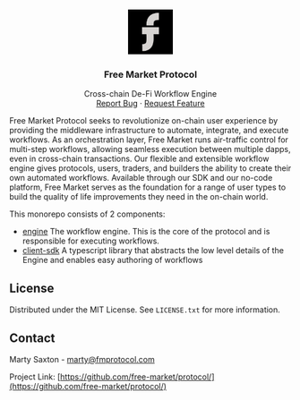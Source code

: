 <a name="readme-top"></a>

<br />
<div align="center">
  <a href="https://github.com/free-market">
    <img src="images/logo.png" alt="Logo" width="80" height="80">
  </a>

<h3 align="center">Free Market Protocol</h3>

  <p align="center">
    Cross-chain De-Fi Workflow Engine
    <br />
    <a href="https://github.com/free-market/platform/issues">Report Bug</a>
    ·
    <a href="https://github.com/free-market/platform/issues">Request Feature</a>
  </p>
</div>

Free Market Protocol seeks to revolutionize on-chain user experience by providing the middleware infrastructure to automate, integrate, and execute workflows. As an orchestration layer, Free Market runs air-traffic control for multi-step workflows, allowing seamless execution between multiple dapps, even in cross-chain transactions.
Our flexible and extensible workflow engine gives protocols, users, traders, and builders the ability to create their own automated workflows. Available through our SDK and our no-code platform, Free Market serves as the foundation for a range of user types to build the quality of life improvements they need in the on-chain world.

This monorepo consists of 2 components:

- [engine](/engine) The workflow engine. This is the core of the protocol and is responsible for executing workflows.
- [client-sdk](/client-sdk) A typescript library that abstracts the low level details of the Engine and enables easy authoring of workflows

## License

Distributed under the MIT License. See `LICENSE.txt` for more information.

## Contact

Marty Saxton - marty@fmprotocol.com

Project Link: [https://github.com/free-market/protocol/](https://github.com/free-market/protocol/)
